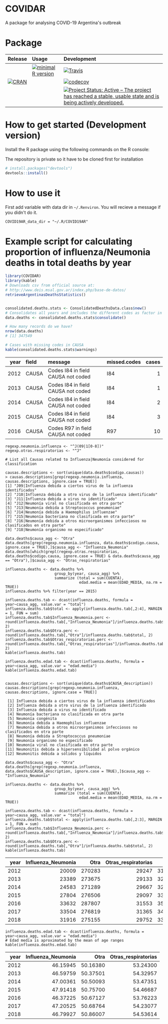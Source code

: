 # COVIDAR

A package for analysing COVID-19 Argentina's outbreak

 <!-- . -->




# Package

| Release | Usage | Development |
|:--------|:------|:------------|
| | [![minimal R version](https://img.shields.io/badge/R%3E%3D-3.6.0-blue.svg)](https://cran.r-project.org/) | [![Travis](https://travis-ci.org/kenarab/COVIDAR.svg?branch=master)](https://travis-ci.org/kenarab/COVIDAR) |
| [![CRAN](http://www.r-pkg.org/badges/version/COVIDAR)](https://cran.r-project.org/package=COVIDAR) | | [![codecov](https://codecov.io/gh/kenarab/COVIDAR/branch/master/graph/badge.svg)](https://codecov.io/gh/kenarab/COVIDAR) |
|||[![Project Status: Active – The project has reached a stable, usable state and is being actively developed.](https://www.repostatus.org/badges/latest/active.svg)](https://www.repostatus.org/#active)|




# How to get started (Development version)

Install the R package using the following commands on the R console:

The repository is private so it have to be cloned first for installation
```R
# install.packages("devtools")
devtools::install()
```

# How to use it

First add variable with data dir in `~/.Renviron`. You will recieve a message if you didn't do it. 

```.Renviron
COVID19AR_data_dir = "~/.R/COVID19AR"
```

# Example script for calculating proportion of influenza/Neumonia deaths in total deaths by year

```R
library(COVIDAR)
library(kable)
# Downloads csv from official source at:
# http://www.deis.msal.gov.ar/index.php/base-de-datos/
retrieveArgentinasDeathsStatistics()


consolidated.deaths.stats <- ConsolidatedDeathsData.class$new()
# Consolidates all years and includes the different codes as factor in the data frame
data.deaths <- consolidated.deaths.stats$consolidate()

# How many records do we have?
nrow(data.deaths)
# [1] 347549

# Cases with missing codes in CAUSA
kable(consolidated.deaths.stats$warnings)
```
| year|field |message                            |missed.codes | cases|
|----:|:-----|:----------------------------------|:------------|-----:|
| 2012|CAUSA |Codes I84 in field CAUSA not coded |I84          |     1|
| 2013|CAUSA |Codes I84 in field CAUSA not coded |I84          |     1|
| 2014|CAUSA |Codes I84 in field CAUSA not coded |I84          |     2|
| 2015|CAUSA |Codes I84 in field CAUSA not coded |I84          |     3|
| 2016|CAUSA |Codes R97 in field CAUSA not coded |R97          |    10|


```
regexp.neumonia.influenza <- "^J(09|1[0-8])"
regexp.otras.respiratorias <- "^J"

# List all Causas related to Influenza|Neumonía considered for classification

causas.descriptions <- sort(unique(data.deaths$codigo.causas))
> causas.descriptions[grep(regexp.neumonia.influenza, causas.descriptions, ignore.case = TRUE)]
[1] "J09|Influenza debida a ciertos virus de la influenza identificados"                   
[2] "J10|Influenza debida a otro virus de la influenza identificado"                       
[3] "J11|Influenza debida a virus no identificado"                                         
[4] "J12|Neumonía viral no clasificada en otra parte"                                      
[5] "J13|Neumonía debida a Streptococcus pneumoniae"                                       
[6] "J14|Neumonía debida a Haemophilus influenzae"                                         
[7] "J15|Neumonía bacteriana no clasificada en otra parte"                                 
[8] "J16|Neumonía debida a otros microorganismos infecciosos no clasificados en otra parte"
[9] "J18|Neumonía organismo no especificado" 

data.deaths$causa_agg <- "Otra"
data.deaths[grep(regexp.neumonia.influenza, data.deaths$codigo.causa, ignore.case = TRUE),]$causa_agg <- "Influenza_Neumonia"
data.deaths[which(grepl(regexp.otras.respiratorias, data.deaths$codigo.causa, ignore.case = TRUE) & data.deaths$causa_agg == "Otra"),]$causa_agg <- "Otras_respiratorias"

influenza.deaths <- data.deaths %>%
                      group_by(year, causa_agg) %>%
                      summarize (total = sum(CUENTA),
                                 edad.media = mean(EDAD_MEDIA, na.rm = TRUE))
influenza.deaths %>% filter(year == 2015)

influenza.deaths.tab <- dcast(influenza.deaths, formula = year~causa_agg, value.var = "total")
influenza.deaths.tab$total <- apply(influenza.deaths.tab[,2:4], MARGIN = 1, FUN = sum)
influenza.deaths.tab$Influenza_Neumonia.perc <- round(influenza.deaths.tab[,"Influenza_Neumonia"]/influenza.deaths.tab$total, 2)
influenza.deaths.tab$Otra.perc <- round(influenza.deaths.tab[,"Otra"]/influenza.deaths.tab$total, 2)
influenza.deaths.tab$Otras_respiratorias.perc <- round(influenza.deaths.tab[,"Otras_respiratorias"]/influenza.deaths.tab$total, 2)
kable(influenza.deaths.tab)
```



```
influenza.deaths.edad.tab <- dcast(influenza.deaths, formula = year~causa_agg, value.var = "edad.media")
kable(influenza.deaths.edad.tab)


causas.descriptions <- sort(unique(data.deaths$CAUSA_description))
causas.descriptions[grep(regexp.neumonia.influenza, causas.descriptions, ignore.case = TRUE)]

 [1] Influenza debida a ciertos virus de la influenza identificados                   
 [2] Influenza debida a otro virus de la influenza identificado                       
 [3] Influenza debida a virus no identificado                                         
 [4] Neumonía bacteriana no clasificada en otra parte                                 
 [5] Neumonía congénita                                                               
 [6] Neumonía debida a Haemophilus influenzae                                         
 [7] Neumonía debida a otros microorganismos infecciosos no clasificados en otra parte
 [8] Neumonía debida a Streptococcus pneumoniae                                       
 [9] Neumonía organismo no especificado                                               
[10] Neumonía viral no clasificada en otra parte                                      
[11] Neumonitis debida a hipersensibilidad al polvo orgánico                          
[12] Neumonitis debida a sólidos y líquidos    

data.deaths$causa_agg <- "Otra"
data.deaths[grep(regexp.neumonia.influenza, data.deaths$CAUSA_description, ignore.case = TRUE),]$causa_agg <- "Influenza_Neumonia"

influenza.deaths <- data.deaths %>%
                      group_by(year, causa_agg) %>%
                      summarize (total = sum(CUENTA),
                                 edad.media = mean(EDAD_MEDIA, na.rm = TRUE))

influenza.deaths.tab <- dcast(influenza.deaths, formula = year~causa_agg, value.var = "total")
influenza.deaths.tab$total <- apply(influenza.deaths.tab[,2:3], MARGIN = 1, FUN = sum)
influenza.deaths.tab$Influenza_Neumonia.perc <- round(influenza.deaths.tab[,"Influenza_Neumonia"]/influenza.deaths.tab$total, 2)
influenza.deaths.tab$Otra.perc <- round(influenza.deaths.tab[,"Otra"]/influenza.deaths.tab$total, 2)
kable(influenza.deaths.tab)
```
| year| Influenza_Neumonia|   Otra| Otras_respiratorias|  total| Influenza_Neumonia.perc| Otra.perc| Otras_respiratorias.perc|
|----:|------------------:|------:|-------------------:|------:|-----------------------:|---------:|------------------------:|
| 2012|              20009| 270283|               29247| 319539|                    0.06|      0.85|                     0.09|
| 2013|              23389| 273675|               29133| 326197|                    0.07|      0.84|                     0.09|
| 2014|              24583| 271289|               29667| 325539|                    0.08|      0.83|                     0.09|
| 2015|              27804| 276506|               29097| 333407|                    0.08|      0.83|                     0.09|
| 2016|              33632| 287807|               31553| 352992|                    0.10|      0.82|                     0.09|
| 2017|              33504| 276819|               31365| 341688|                    0.10|      0.81|                     0.09|
| 2018|              31916| 275155|               29752| 336823|                    0.09|      0.82|                     0.09|
```
influenza.deaths.edad.tab <- dcast(influenza.deaths, formula = year~causa_agg, value.var = "edad.media")
# Edad media is aproximated by the mean of age ranges
kable(influenza.deaths.edad.tab)
```

| year| Influenza_Neumonia|     Otra| Otras_respiratorias|
|----:|------------------:|--------:|-------------------:|
| 2012|           46.15945| 50.16380|            53.24300|
| 2013|           46.59759| 50.37501|            54.32957|
| 2014|           47.00361| 50.50093|            53.47351|
| 2015|           47.91418| 50.75700|            54.46687|
| 2016|           46.37225| 50.67127|            53.76223|
| 2017|           47.20525| 50.68764|            54.23077|
| 2018|           46.79927| 50.86007|            54.53614|


